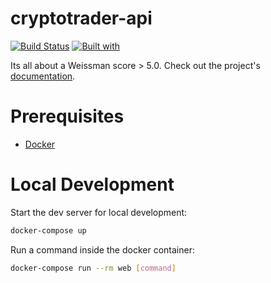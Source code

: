 # cryptotrader-api

[![Build Status](https://travis-ci.org/nickblitz/cryptotrader-api.svg?branch=master)](https://travis-ci.org/nickblitz/cryptotrader-api)
[![Built with](https://img.shields.io/badge/Built_with-Cookiecutter_Django_Rest-F7B633.svg)](https://github.com/agconti/cookiecutter-django-rest)

Its all about a Weissman score > 5.0. Check out the project's [documentation](http://nickblitz.github.io/cryptotrader-api/).

# Prerequisites

- [Docker](https://docs.docker.com/docker-for-mac/install/)

# Local Development

Start the dev server for local development:
```bash
docker-compose up
```

Run a command inside the docker container:

```bash
docker-compose run --rm web [command]
```
